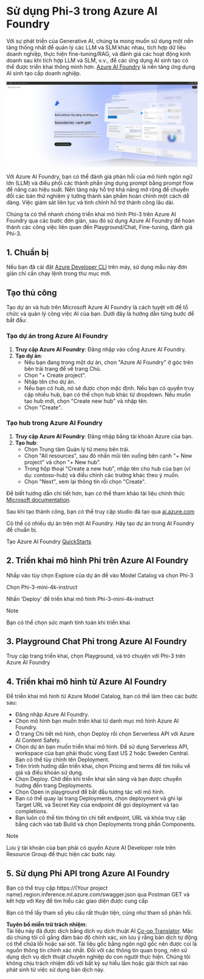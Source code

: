 <!--
CO_OP_TRANSLATOR_METADATA:
{
  "original_hash": "3a1e48b628022485aac989c9f733e792",
  "translation_date": "2025-05-09T20:13:20+00:00",
  "source_file": "md/02.QuickStart/AzureAIFoundry_QuickStart.md",
  "language_code": "vi"
}
-->
# **Sử dụng Phi-3 trong Azure AI Foundry**

Với sự phát triển của Generative AI, chúng ta mong muốn sử dụng một nền tảng thống nhất để quản lý các LLM và SLM khác nhau, tích hợp dữ liệu doanh nghiệp, thực hiện fine-tuning/RAG, và đánh giá các hoạt động kinh doanh sau khi tích hợp LLM và SLM, v.v., để các ứng dụng AI sinh tạo có thể được triển khai thông minh hơn. [Azure AI Foundry](https://ai.azure.com) là nền tảng ứng dụng AI sinh tạo cấp doanh nghiệp.

![aistudo](../../../../translated_images/aifoundry_home.ffa4fe13d11f26171097f8666a1db96ac0979ffa1adde80374c60d1136c7e1de.vi.png)

Với Azure AI Foundry, bạn có thể đánh giá phản hồi của mô hình ngôn ngữ lớn (LLM) và điều phối các thành phần ứng dụng prompt bằng prompt flow để nâng cao hiệu suất. Nền tảng này hỗ trợ khả năng mở rộng để chuyển đổi các bản thử nghiệm ý tưởng thành sản phẩm hoàn chỉnh một cách dễ dàng. Việc giám sát liên tục và tinh chỉnh hỗ trợ thành công lâu dài.

Chúng ta có thể nhanh chóng triển khai mô hình Phi-3 trên Azure AI Foundry qua các bước đơn giản, sau đó sử dụng Azure AI Foundry để hoàn thành các công việc liên quan đến Playground/Chat, Fine-tuning, đánh giá Phi-3.

## **1. Chuẩn bị**

Nếu bạn đã cài đặt [Azure Developer CLI](https://learn.microsoft.com/azure/developer/azure-developer-cli/overview?WT.mc_id=aiml-138114-kinfeylo) trên máy, sử dụng mẫu này đơn giản chỉ cần chạy lệnh trong thư mục mới.

## Tạo thủ công

Tạo dự án và hub trên Microsoft Azure AI Foundry là cách tuyệt vời để tổ chức và quản lý công việc AI của bạn. Dưới đây là hướng dẫn từng bước để bắt đầu:

### Tạo dự án trong Azure AI Foundry

1. **Truy cập Azure AI Foundry**: Đăng nhập vào cổng Azure AI Foundry.
2. **Tạo dự án**:
   - Nếu bạn đang trong một dự án, chọn "Azure AI Foundry" ở góc trên bên trái trang để về trang Chủ.
   - Chọn "+ Create project".
   - Nhập tên cho dự án.
   - Nếu bạn có hub, nó sẽ được chọn mặc định. Nếu bạn có quyền truy cập nhiều hub, bạn có thể chọn hub khác từ dropdown. Nếu muốn tạo hub mới, chọn "Create new hub" và nhập tên.
   - Chọn "Create".

### Tạo hub trong Azure AI Foundry

1. **Truy cập Azure AI Foundry**: Đăng nhập bằng tài khoản Azure của bạn.
2. **Tạo hub**:
   - Chọn Trung tâm Quản lý từ menu bên trái.
   - Chọn "All resources", sau đó nhấn mũi tên xuống bên cạnh "+ New project" và chọn "+ New hub".
   - Trong hộp thoại "Create a new hub", nhập tên cho hub của bạn (ví dụ: contoso-hub) và điều chỉnh các trường khác theo ý muốn.
   - Chọn "Next", xem lại thông tin rồi chọn "Create".

Để biết hướng dẫn chi tiết hơn, bạn có thể tham khảo tài liệu chính thức [Microsoft documentation](https://learn.microsoft.com/azure/ai-studio/how-to/create-projects).

Sau khi tạo thành công, bạn có thể truy cập studio đã tạo qua [ai.azure.com](https://ai.azure.com/)

Có thể có nhiều dự án trên một AI Foundry. Hãy tạo dự án trong AI Foundry để chuẩn bị.

Tạo Azure AI Foundry [QuickStarts](https://learn.microsoft.com/azure/ai-studio/quickstarts/get-started-code)


## **2. Triển khai mô hình Phi trên Azure AI Foundry**

Nhấp vào tùy chọn Explore của dự án để vào Model Catalog và chọn Phi-3

Chọn Phi-3-mini-4k-instruct

Nhấn 'Deploy' để triển khai mô hình Phi-3-mini-4k-instruct

> [!NOTE]
>
> Bạn có thể chọn sức mạnh tính toán khi triển khai

## **3. Playground Chat Phi trong Azure AI Foundry**

Truy cập trang triển khai, chọn Playground, và trò chuyện với Phi-3 trên Azure AI Foundry

## **4. Triển khai mô hình từ Azure AI Foundry**

Để triển khai mô hình từ Azure Model Catalog, bạn có thể làm theo các bước sau:

- Đăng nhập Azure AI Foundry.
- Chọn mô hình bạn muốn triển khai từ danh mục mô hình Azure AI Foundry.
- Ở trang Chi tiết mô hình, chọn Deploy rồi chọn Serverless API với Azure AI Content Safety.
- Chọn dự án bạn muốn triển khai mô hình. Để sử dụng Serverless API, workspace của bạn phải thuộc vùng East US 2 hoặc Sweden Central. Bạn có thể tùy chỉnh tên Deployment.
- Trên trình hướng dẫn triển khai, chọn Pricing and terms để tìm hiểu về giá và điều khoản sử dụng.
- Chọn Deploy. Chờ đến khi triển khai sẵn sàng và bạn được chuyển hướng đến trang Deployments.
- Chọn Open in playground để bắt đầu tương tác với mô hình.
- Bạn có thể quay lại trang Deployments, chọn deployment và ghi lại Target URL và Secret Key của endpoint để gọi deployment và tạo completions.
- Bạn luôn có thể tìm thông tin chi tiết endpoint, URL và khóa truy cập bằng cách vào tab Build và chọn Deployments trong phần Components.

> [!NOTE]
> Lưu ý tài khoản của bạn phải có quyền Azure AI Developer role trên Resource Group để thực hiện các bước này.

## **5. Sử dụng Phi API trong Azure AI Foundry**

Bạn có thể truy cập https://{Your project name}.region.inference.ml.azure.com/swagger.json qua Postman GET và kết hợp với Key để tìm hiểu các giao diện được cung cấp

Bạn có thể lấy tham số yêu cầu rất thuận tiện, cũng như tham số phản hồi.

**Tuyên bố miễn trừ trách nhiệm**:  
Tài liệu này đã được dịch bằng dịch vụ dịch thuật AI [Co-op Translator](https://github.com/Azure/co-op-translator). Mặc dù chúng tôi cố gắng đảm bảo độ chính xác, xin lưu ý rằng bản dịch tự động có thể chứa lỗi hoặc sai sót. Tài liệu gốc bằng ngôn ngữ gốc nên được coi là nguồn thông tin chính xác nhất. Đối với các thông tin quan trọng, nên sử dụng dịch vụ dịch thuật chuyên nghiệp do con người thực hiện. Chúng tôi không chịu trách nhiệm đối với bất kỳ sự hiểu lầm hoặc giải thích sai nào phát sinh từ việc sử dụng bản dịch này.